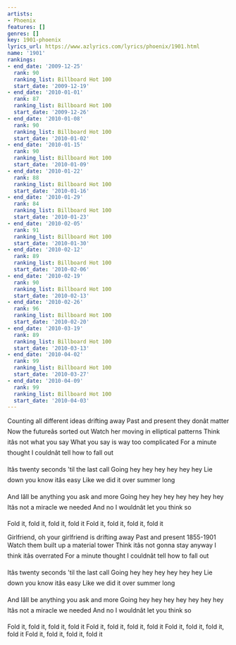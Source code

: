 ```yaml
---
artists:
- Phoenix
features: []
genres: []
key: 1901-phoenix
lyrics_url: https://www.azlyrics.com/lyrics/phoenix/1901.html
name: '1901'
rankings:
- end_date: '2009-12-25'
  rank: 90
  ranking_list: Billboard Hot 100
  start_date: '2009-12-19'
- end_date: '2010-01-01'
  rank: 87
  ranking_list: Billboard Hot 100
  start_date: '2009-12-26'
- end_date: '2010-01-08'
  rank: 90
  ranking_list: Billboard Hot 100
  start_date: '2010-01-02'
- end_date: '2010-01-15'
  rank: 90
  ranking_list: Billboard Hot 100
  start_date: '2010-01-09'
- end_date: '2010-01-22'
  rank: 88
  ranking_list: Billboard Hot 100
  start_date: '2010-01-16'
- end_date: '2010-01-29'
  rank: 84
  ranking_list: Billboard Hot 100
  start_date: '2010-01-23'
- end_date: '2010-02-05'
  rank: 91
  ranking_list: Billboard Hot 100
  start_date: '2010-01-30'
- end_date: '2010-02-12'
  rank: 89
  ranking_list: Billboard Hot 100
  start_date: '2010-02-06'
- end_date: '2010-02-19'
  rank: 90
  ranking_list: Billboard Hot 100
  start_date: '2010-02-13'
- end_date: '2010-02-26'
  rank: 96
  ranking_list: Billboard Hot 100
  start_date: '2010-02-20'
- end_date: '2010-03-19'
  rank: 89
  ranking_list: Billboard Hot 100
  start_date: '2010-03-13'
- end_date: '2010-04-02'
  rank: 99
  ranking_list: Billboard Hot 100
  start_date: '2010-03-27'
- end_date: '2010-04-09'
  rank: 99
  ranking_list: Billboard Hot 100
  start_date: '2010-04-03'
---
```


Counting all different ideas drifting away
Past and present they donât matter
Now the futureâs sorted out
Watch her moving in elliptical patterns
Think itâs not what you say
What you say is way too complicated
For a minute thought I couldnât tell how to fall out

Itâs twenty seconds 'til the last call
Going hey hey hey hey hey hey
Lie down you know itâs easy
Like we did it over summer long

And Iâll be anything you ask and more
Going hey hey hey hey hey hey hey
Itâs not a miracle we needed
And no I wouldnât let you think so

Fold it, fold it, fold it, fold it
Fold it, fold it, fold it, fold it

Girlfriend, oh your girlfriend is drifting away
Past and present 1855-1901
Watch them built up a material tower
Think itâs not gonna stay anyway
I think itâs overrated
For a minute thought I couldnât tell how to fall out

Itâs twenty seconds 'til the last call
Going hey hey hey hey hey hey
Lie down you know itâs easy
Like we did it over summer long

And Iâll be anything you ask and more
Going hey hey hey hey hey hey hey
Itâs not a miracle we needed
And no I wouldnât let you think so

Fold it, fold it, fold it, fold it
Fold it, fold it, fold it, fold it
Fold it, fold it, fold it, fold it
Fold it, fold it, fold it, fold it



